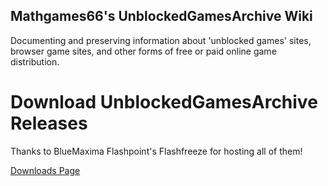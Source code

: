 ## Mathgames66's UnblockedGamesArchive Wiki
Documenting and preserving information about 'unblocked games' sites, browser game sites, and other forms of free or paid online game distribution.

# Download UnblockedGamesArchive Releases

Thanks to BlueMaxima Flashpoint's Flashfreeze for hosting all of them!

[Downloads Page](/downloads.md)


